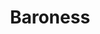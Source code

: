 ---
title: "Baroness"
summary: "American Stoner Rock / Metal band from Savannah, Georgia. Baroness formed in mid-2003, founded by former members of the Punk/Metal band Johnny Welfare And The Paychecks. In August 2012 the band and their crew were involved in a very serious crash with their bus while being on tour in the UK. In March 2013 it was announced that Matt Maggioni and Allen Blickle will not continue touring with Baroness due to this event. They were replaced by Nick Jost and Sebastian Thomson. In 2017 Pete Adams left Baroness, he was replaced by Gina Gleason. Baroness founded their own label in 2015. Members: John Dyer Baizley - Guitar, Vocals Gina Gleason - Guitar Sebastian Thomson - Drums Nick Jost - Bass, Keyboards"
image: "baroness.jpg"
apple_music_artist_url: "https://music.apple.com/gb/artist/baroness/260990514"
wikipedia_url: "none"
---